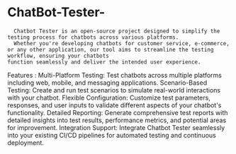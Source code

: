 # ChatBot-Tester-
      Chatbot Tester is an open-source project designed to simplify the testing process for chatbots across various platforms.
      Whether you're developing chatbots for customer service, e-commerce, or any other application, our tool aims to streamline the testing workflow, ensuring your chatbots 
    function seamlessly and deliver the intended user experience.
Features :
    Multi-Platform Testing: Test chatbots across multiple platforms including web, mobile, and messaging applications.
    Scenario-Based Testing: Create and run test scenarios to simulate real-world interactions with your chatbot.
    Flexible Configuration: Customize test parameters, responses, and user inputs to validate different aspects of your chatbot's functionality.
    Detailed Reporting: Generate comprehensive test reports with detailed insights into test results, performance metrics, and potential areas for improvement.
    Integration Support: Integrate Chatbot Tester seamlessly into your existing CI/CD pipelines for automated testing and continuous deployment.
